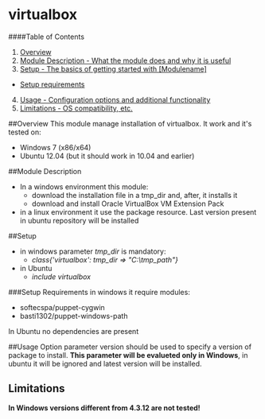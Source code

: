 virtualbox
=================

####Table of Contents

1. [Overview](#overview)
2. [Module Description - What the module does and why it is useful](#module-description)
3. [Setup - The basics of getting started with [Modulename]](#setup)
 * [Setup requirements](#setup-requirements)
4. [Usage - Configuration options and additional functionality](#usage)
5. [Limitations - OS compatibility, etc.](#limitations)

##Overview
This module manage installation of virtualbox. It work and it's tested on:
 * Windows 7 (x86/x64)
 * Ubuntu 12.04 (but it should work in 10.04 and earlier)

##Module Description
 * In a windows environment this module:
    * download the installation file in a tmp\_dir and, after, it installs it
    * download and install Oracle VirtualBox VM Extension Pack
 * in a linux environment it use the package resource. Last version present in ubuntu repository will be installed

##Setup

 * in windows parameter *tmp_dir* is mandatory:
    * *class{'virtualbox': tmp_dir => "C:\\tmp_path"}*
 * in Ubuntu
    * *include virtualbox*

###Setup Requirements
in windows it require modules:
 * softecspa/puppet-cygwin
 * basti1302/puppet-windows-path

In Ubuntu no dependencies are present

##Usage
Option parameter version should be used to specify a version of package to install. **This parameter will be evalueted only in Windows**, in ubuntu it will be ignored and latest version will be installed.

## Limitations
**In Windows versions different from 4.3.12 are not tested!**
